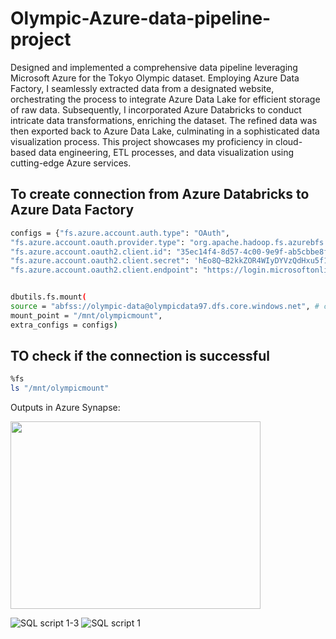# Olympic-Azure-data-pipeline-project

Designed and implemented a comprehensive data pipeline leveraging Microsoft Azure for the Tokyo Olympic dataset. Employing Azure Data Factory, I seamlessly extracted data from a designated website, orchestrating the process to integrate Azure Data Lake for efficient storage of raw data. Subsequently, I incorporated Azure Databricks to conduct intricate data transformations, enriching the dataset. The refined data was then exported back to Azure Data Lake, culminating in a sophisticated data visualization process. This project showcases my proficiency in cloud-based data engineering, ETL processes, and data visualization using cutting-edge Azure services.

## To create connection from Azure Databricks to Azure Data Factory

```sh
configs = {"fs.azure.account.auth.type": "OAuth",
"fs.azure.account.oauth.provider.type": "org.apache.hadoop.fs.azurebfs.oauth2.ClientCredsTokenProvider",
"fs.azure.account.oauth2.client.id": "35ec14f4-8d57-4c00-9e9f-ab5cbbe8ffb4",
"fs.azure.account.oauth2.client.secret": 'hEo8Q~B2kkZOR4WIyDYVzQdHxu5f1LEChQ~81c11',
"fs.azure.account.oauth2.client.endpoint": "https://login.microsoftonline.com/873b06a8-4913-4d25-8fd6-905dfacbfecf/oauth2/token"}


dbutils.fs.mount(
source = "abfss://olympic-data@olympicdata97.dfs.core.windows.net", # contrainer@storageacc
mount_point = "/mnt/olympicmount",
extra_configs = configs)
```

## TO check if the connection is successful 

```sh
%fs
ls "/mnt/olympicmount"
```


Outputs in Azure Synapse: 

<img src="https://github.com/ksundeepone/Olympic-Azure-data-pipeline-project/assets/102394204/32388c6c-579b-47f8-98b7-c578095bed5e" width="400" height="300" />

![SQL script 1-3](https://github.com/ksundeepone/Olympic-Azure-data-pipeline-project/assets/102394204/828798e0-173c-4425-95b4-66ef707d4ba5)
![SQL script 1](https://github.com/ksundeepone/Olympic-Azure-data-pipeline-project/assets/102394204/92a53302-0dd8-4801-bc9d-2445cd93893f)



